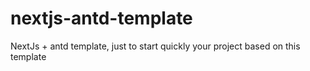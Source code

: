 # nextjs-antd-template
NextJs + antd template, just to start quickly your project based on this template
